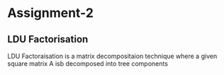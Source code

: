 # Assignment-2
<h2> LDU Factorisation </h2>
<p>LDU Factoraisation is a matrix decompositaion technique where a given square matrix A isb decomposed into tree components</p>
